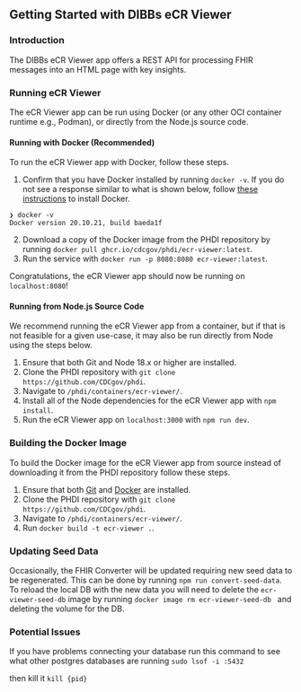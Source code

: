 ## Getting Started with DIBBs eCR Viewer

### Introduction

The DIBBs eCR Viewer app offers a REST API for processing FHIR messages into an HTML page with key insights.

### Running eCR Viewer

The eCR Viewer app can be run using Docker (or any other OCI container runtime e.g., Podman), or directly from the Node.js source code.

#### Running with Docker (Recommended)

To run the eCR Viewer app with Docker, follow these steps.

1. Confirm that you have Docker installed by running `docker -v`. If you do not see a response similar to what is shown below, follow [these instructions](https://docs.docker.com/get-docker/) to install Docker.

```
❯ docker -v
Docker version 20.10.21, build baeda1f
```

2. Download a copy of the Docker image from the PHDI repository by running `docker pull ghcr.io/cdcgov/phdi/ecr-viewer:latest`.
3. Run the service with `docker run -p 8080:8080 ecr-viewer:latest`.

Congratulations, the eCR Viewer app should now be running on `localhost:8080`!

#### Running from Node.js Source Code

We recommend running the eCR Viewer app from a container, but if that is not feasible for a given use-case, it may also be run directly from Node using the steps below.

1. Ensure that both Git and Node 18.x or higher are installed.
2. Clone the PHDI repository with `git clone https://github.com/CDCgov/phdi`.
3. Navigate to `/phdi/containers/ecr-viewer/`.
4. Install all of the Node dependencies for the eCR Viewer app with `npm install`.
5. Run the eCR Viewer app on `localhost:3000` with `npm run dev`.

### Building the Docker Image

To build the Docker image for the eCR Viewer app from source instead of downloading it from the PHDI repository follow these steps.

1. Ensure that both [Git](https://git-scm.com/book/en/v2/Getting-Started-Installing-Git) and [Docker](https://docs.docker.com/get-docker/) are installed.
2. Clone the PHDI repository with `git clone https://github.com/CDCgov/phdi`.
3. Navigate to `/phdi/containers/ecr-viewer/`.
4. Run `docker build -t ecr-viewer .`.


### Updating Seed Data

Occasionally, the FHIR Converter will be updated requiring new seed data to be regenerated. This can be done by running `npm run convert-seed-data`.
To reload the local DB with the new data you will need to delete the `ecr-viewer-seed-db` image by running `docker image rm ecr-viewer-seed-db ` and deleting the volume for the DB.

### Potential Issues

If you have problems connecting your database run this command to see what other postgres databases are running
`sudo lsof -i :5432`

then kill it
`kill {pid}`
